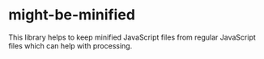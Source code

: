 # might-be-minified

This library helps to keep minified JavaScript files from regular JavaScript
files which can help with processing.
